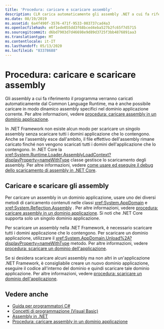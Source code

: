```yaml
---
title: 'Procedura: caricare e scaricare assembly'
description: CLR carica automaticamente gli assembly .NET a cui fa riferimento un programma. È anche possibile caricare in modo dinamico assembly specifici nel dominio applicazione corrente.
ms.date: 08/19/2019
ms.assetid: 6a4f490f-3576-471f-9533-003737cad4a3
ms.openlocfilehash: e6f1ede055dd3f68bced4eba527b2fc65f7d5715
ms.sourcegitcommit: d6bd7903d7d46698e9d89d3725f3bb4876891aa3
ms.translationtype: MT
ms.contentlocale: it-IT
ms.lasthandoff: 05/13/2020
ms.locfileid: "83378688"
---
```

# <a name="how-to-load-and-unload-assemblies"></a>Procedura: caricare e scaricare assembly
Gli assembly a cui fa riferimento il programma verranno caricati automaticamente dal Common Language Runtime, ma è anche possibile caricare in modo dinamico assembly specifici nel dominio applicazione corrente. Per altre informazioni, vedere [procedura: caricare assembly in un dominio applicazione](../../framework/app-domains/how-to-load-assemblies-into-an-application-domain.md).

In .NET Framework non esiste alcun modo per scaricare un singolo assembly senza scaricare tutti i domini applicazione che lo contengono. Anche se l'assembly esce dall'ambito, il file effettivo dell'assembly rimane caricato finché non vengono scaricati tutti i domini dell'applicazione che lo contengono. In .NET Core la <xref:System.Runtime.Loader.AssemblyLoadContext?displayProperty=nameWithType> classe gestisce lo scaricamento degli assembly. Per altre informazioni, vedere [come usare ed eseguire il debug dello scaricamento di assembly in .NET Core](unloadability.md).

## <a name="load-and-unload-assemblies"></a>Caricare e scaricare gli assembly

Per caricare un assembly in un dominio applicazione, usare uno dei diversi metodi di caricamento contenuti nelle classi <xref:System.AppDomain> e <xref:System.Reflection.Assembly> . Per altre informazioni, vedere [procedura: caricare assembly in un dominio applicazione](../../framework/app-domains/how-to-load-assemblies-into-an-application-domain.md). Si noti che .NET Core supporta solo un singolo dominio applicazione.

Per scaricare un assembly nella .NET Framework, è necessario scaricare tutti i domini applicazione che lo contengono. Per scaricare un dominio applicazione, utilizzare il <xref:System.AppDomain.Unload%2A?displayProperty=nameWithType> metodo. Per altre informazioni, vedere [procedura: scaricare un dominio dell'applicazione](../../framework/app-domains/how-to-unload-an-application-domain.md).

Se si desidera scaricare alcuni assembly ma non altri in un'applicazione .NET Framework, è consigliabile creare un nuovo dominio applicazione, eseguire il codice all'interno del dominio e quindi scaricare tale dominio applicazione. Per altre informazioni, vedere [procedura: scaricare un dominio dell'applicazione](../../framework/app-domains/how-to-unload-an-application-domain.md).  

## <a name="see-also"></a>Vedere anche

- [Guida per programmatori C#](../../csharp/programming-guide/index.md)
- [Concetti di programmazione (Visual Basic)](../../visual-basic/programming-guide/concepts/index.md)
- [Assembly in .NET](index.md)
- [Procedura: caricare assembly in un dominio applicazione](../../framework/app-domains/how-to-load-assemblies-into-an-application-domain.md)
